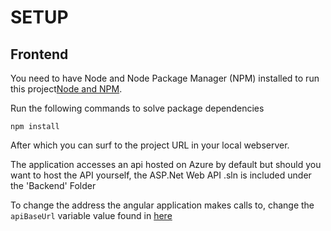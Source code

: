 # SETUP

## Frontend 

You need to have Node and Node Package Manager (NPM) installed to run this project[Node and NPM](https://docs.npmjs.com/getting-started/installing-node).

Run the following commands to solve package dependencies
```
npm install
```

After which you can surf to the project URL in your local webserver.

The application accesses an api hosted on Azure by default but should you want to host the API yourself, the ASP.Net Web API .sln is included under the 'Backend' Folder

To change the address the angular application makes calls to, change the `apiBaseUrl` variable value found in <a href="https://github.com/osoc16/Revit/blob/master/Source/Frontend/app/services/revitService.js">here</a>
